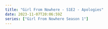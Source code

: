 ```yaml
---
title: "Girl From Nowhere - S1E2 - Apologies"
date: 2023-11-07T20:06:59Z
series: ["Girl From Nowhere Season 1"]
---
```



<mux-player stream-type="on-demand"
  src="https://kp3d-my.sharepoint.com/personal/ryoo_kp3d_onmicrosoft_com/_layouts/15/download.aspx?share=EU3x5xc01DBMguHD8lTkyLkBuUUlTcVxW3GoJj2QOQO_Zg" prefer-playback="mse" controls>
  </mux-player>
  
  
  <script src="https://cdn.jsdelivr.net/npm/@mux/mux-player"></script>
  
 <script type="application/ld+json">
 {
  "@context": "https://schema.org/",
  "@type": "VideoObject",
  "name": "Girl From Nowhere - S1E2 - Apologies",
  "contentUrl": "https://stream.mux.com/7A600SAsLmgrqNh00Piipr701eE2sG4nsK9HsPmbkTfktg.m3u8",
  "thumbnailUrl": "https://www.themoviedb.org/t/p/original/zcYqSMR4PcD4zFnVuXIGgt2Qi5.jpg?width=314&fit_mode=preserve&time=25",
  "uploadDate": "2023-11-07T20:06:59Z",
}

</script>

